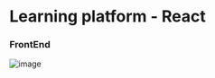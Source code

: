 # Learning platform - React 
### FrontEnd

![image](https://user-images.githubusercontent.com/27173859/156632434-ce6c6a53-0fc4-459a-90d8-97094d6c7283.png)
